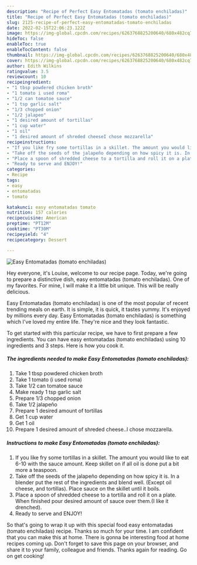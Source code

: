 ```yaml
---
description: "Recipe of Perfect Easy Entomatadas (tomato enchiladas)"
title: "Recipe of Perfect Easy Entomatadas (tomato enchiladas)"
slug: 2125-recipe-of-perfect-easy-entomatadas-tomato-enchiladas
date: 2022-02-15T22:06:23.122Z
image: https://img-global.cpcdn.com/recipes/6263768825200640/680x482cq70/easy-entomatadas-tomato-enchiladas-recipe-main-photo.jpg
hideToc: false
enableToc: true
enableTocContent: false
thumbnail: https://img-global.cpcdn.com/recipes/6263768825200640/680x482cq70/easy-entomatadas-tomato-enchiladas-recipe-main-photo.jpg
cover: https://img-global.cpcdn.com/recipes/6263768825200640/680x482cq70/easy-entomatadas-tomato-enchiladas-recipe-main-photo.jpg
author: Edith Wilkins
ratingvalue: 3.5
reviewcount: 10
recipeingredient:
- "1 tbsp powdered chicken broth"
- "1 tomato i used roma"
- "1/2 can tomatoe sauce"
- "1 tsp garlic salt"
- "1/3 chopped onion"
- "1/2 jalapeo"
- "1 desired amount of tortillas"
- "1 cup water"
- "1 oil"
- "1 desired amount of shreded cheeseI chose mozzarella"
recipeinstructions:
- "If you like fry some tortillas in a skillet. The amount you would like to eat 6-10 with the sauce amount. Keep skillet on if all oil is done put a bit more a teaspoon."
- "Take off the seeds of the jalapeño depending on how spicy it is. In a blender put the rest of the ingredients and blend well. (Except oil cheese, and tortillas). Place sauce on the skillet until it boils."
- "Place a spoon of shredded cheese to a tortilla and roll it on a plate. When finished pour desired amount of sauce over them.(I like it drenched)."
- "Ready to serve and ENJOY!"
categories:
- Recipe
tags:
- easy
- entomatadas
- tomato

katakunci: easy entomatadas tomato 
nutrition: 157 calories
recipecuisine: American
preptime: "PT12M"
cooktime: "PT30M"
recipeyield: "4"
recipecategory: Dessert

---
```



![Easy Entomatadas (tomato enchiladas)](https://img-global.cpcdn.com/recipes/6263768825200640/680x482cq70/easy-entomatadas-tomato-enchiladas-recipe-main-photo.jpg)

Hey everyone, it's Louise, welcome to our recipe page. Today, we're going to prepare a distinctive dish, easy entomatadas (tomato enchiladas). One of my favorites. For mine, I will make it a little bit unique. This will be really delicious.



Easy Entomatadas (tomato enchiladas) is one of the most popular of recent trending meals on earth. It is simple, it is quick, it tastes yummy. It's enjoyed by millions every day. Easy Entomatadas (tomato enchiladas) is something which I've loved my entire life. They're nice and they look fantastic.


To get started with this particular recipe, we have to first prepare a few ingredients. You can have easy entomatadas (tomato enchiladas) using 10 ingredients and 3 steps. Here is how you cook it.

<!--inarticleads1-->

##### The ingredients needed to make Easy Entomatadas (tomato enchiladas):

1. Take 1 tbsp powdered chicken broth
1. Take 1 tomato (i used roma)
1. Take 1/2 can tomatoe sauce
1. Make ready 1 tsp garlic salt
1. Prepare 1/3 chopped onion
1. Take 1/2 jalapeño
1. Prepare 1 desired amount of tortillas
1. Get 1 cup water
1. Get 1 oil
1. Prepare 1 desired amount of shreded cheese..I chose mozzarella.




<!--inarticleads2-->

##### Instructions to make Easy Entomatadas (tomato enchiladas):

1. If you like fry some tortillas in a skillet. The amount you would like to eat 6-10 with the sauce amount. Keep skillet on if all oil is done put a bit more a teaspoon.
1. Take off the seeds of the jalapeño depending on how spicy it is. In a blender put the rest of the ingredients and blend well. (Except oil cheese, and tortillas). Place sauce on the skillet until it boils.
1. Place a spoon of shredded cheese to a tortilla and roll it on a plate. When finished pour desired amount of sauce over them.(I like it drenched).
1. Ready to serve and ENJOY!



So that's going to wrap it up with this special food easy entomatadas (tomato enchiladas) recipe. Thanks so much for your time. I am confident that you can make this at home. There is gonna be interesting food at home recipes coming up. Don't forget to save this page on your browser, and share it to your family, colleague and friends. Thanks again for reading. Go on get cooking!
